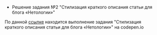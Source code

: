 * Решение задания №2 "Стилизация краткого описания статьи для блога «Нетологии»"

По данной [ссылке](https://codepen.io/StanislavBalov/pen/bGPRpqd?editors=1100) находится выполнение задания "Стилизация краткого описания статьи для блога «Нетологии»" на codepen.io
